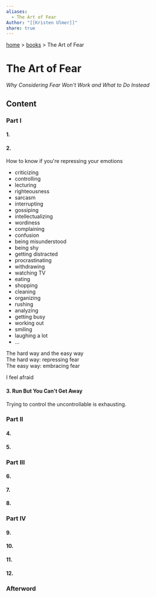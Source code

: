 ```yaml
---  
aliases:  
  - The Art of Fear  
Author: "[[Kristen Ulmer]]"  
share: true  
---  
```

[ home](/index.md) > [ books](/books/index.md) > The Art of Fear  
# The Art of Fear  
_Why Considering Fear Won't Work and What to Do Instead_  
## Content  
### Part I  
#### 1.   
  
#### 2.   
How to know if you're repressing your emotions  
- criticizing  
- controlling  
- lecturing  
- righteousness  
- sarcasm  
- interrupting  
- gossiping  
- intellectualizing  
- wordiness  
- complaining  
- confusion  
- being misunderstood  
- being shy  
- getting distracted  
- procrastinating  
- withdrawing  
- watching TV  
- eating  
- shopping  
- cleaning  
- organizing  
- rushing  
- analyzing  
- getting busy  
- working out  
- smiling  
- laughing a lot  
- ...  
  
The hard way and the easy way  
The hard way: repressing fear  
The easy way: embracing fear  
  
I feel afraid  
  
#### 3. Run But You Can't Get Away  
Trying to control the uncontrollable is exhausting.  
  
  
### Part II  
#### 4.   
  
#### 5.   
  
### Part III  
#### 6.   
  
#### 7.   
  
#### 8.   
  
### Part IV  
#### 9.   
  
#### 10.   
  
#### 11.   
  
#### 12.   
  
### Afterword  

